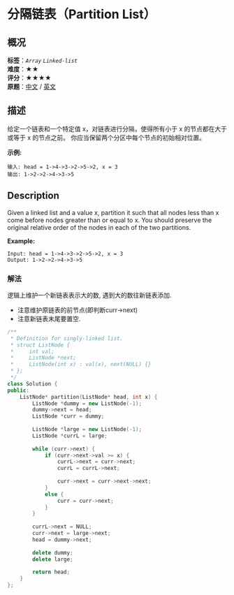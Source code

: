# 分隔链表（Partition List）
## 概况
**标签**：*`Array`*  *`Linked-list`*<br>
**难度**：★★<br>
**评分**：★★★★<br>
**原题**：[中文](https://leetcode-cn.com/problems/partition-list) / [英文](https://leetcode.com/problems/partition-list)

## 描述
给定一个链表和一个特定值 x，对链表进行分隔，使得所有小于 x 的节点都在大于或等于 x 的节点之前。
你应当保留两个分区中每个节点的初始相对位置。

**示例:**
```
输入: head = 1->4->3->2->5->2, x = 3
输出: 1->2->2->4->3->5
```

## Description
Given a linked list and a value x, partition it such that all nodes less than x come before nodes greater than or equal to x.
You should preserve the original relative order of the nodes in each of the two partitions.

**Example:**
```
Input: head = 1->4->3->2->5->2, x = 3
Output: 1->2->2->4->3->5
```


### 解法
逻辑上维护一个新链表表示大的数, 遇到大的数往新链表添加.
- 注意维护原链表的前节点(即判断curr->next)
- 注意新链表末尾要置空.

```c++
/**
 * Definition for singly-linked list.
 * struct ListNode {
 *     int val;
 *     ListNode *next;
 *     ListNode(int x) : val(x), next(NULL) {}
 * };
 */
class Solution {
public:
    ListNode* partition(ListNode* head, int x) {
        ListNode *dummy = new ListNode(-1);
        dummy->next = head;
        ListNode *curr = dummy;
        
        ListNode *large = new ListNode(-1);
        ListNode *currL = large;
        
        while (curr->next) {
            if (curr->next->val >= x) {
                currL->next = curr->next;
                currL = currL->next;
                
                curr->next = curr->next->next;
            }
            else {
                curr = curr->next;
            }
        }
        
        currL->next = NULL;
        curr->next = large->next;
        head = dummy->next;
        
        delete dummy;
        delete large;
        
        return head;
    }
};
```